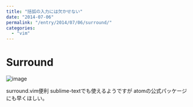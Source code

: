 ```yaml
---
title: "括弧の入力には欠かせない"
date: "2014-07-06"
permalink: "/entry/2014/07/06/surround/"
categories:
  - "vim"
---
```


# Surround

![image](http://i.gyazo.com/b1e2f9fd3623adf1a00afaf738c900de.gif)

surround.vim便利
sublime-textでも使えるようですが
atomの公式パッケージにも早くほしい。
